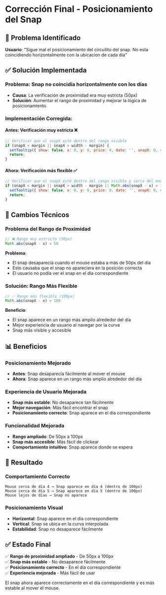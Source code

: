 # Corrección Final - Posicionamiento del Snap

## 🎯 Problema Identificado

**Usuario**: "Sigue mal el posicionamiento del circuilito del snap. No esta coincidiendo horizontalmente con la ubicacion de cada dia"

## ✅ Solución Implementada

### **Problema**: Snap no coincidía horizontalmente con los días
- **Causa**: La verificación de proximidad era muy estricta (50px)
- **Solución**: Aumentar el rango de proximidad y mejorar la lógica de posicionamiento

### **Implementación Corregida**:

#### **Antes**: Verificación muy estricta ❌
```javascript
// Verificar que el snapX esté dentro del rango visible
if (snapX < margin || snapX > width - margin) {
  setTooltip({ show: false, x: 0, y: 0, price: 0, date: '', snapX: 0, snapY: 0, snapDate: null });
  return;
}
```

#### **Ahora**: Verificación más flexible ✅
```javascript
// Verificar que el snapX esté dentro del rango visible y cerca del mouse
if (snapX < margin || snapX > width - margin || Math.abs(snapX - x) > 100) {
  setTooltip({ show: false, x: 0, y: 0, price: 0, date: '', snapX: 0, snapY: 0, snapDate: null });
  return;
}
```

## 🔧 Cambios Técnicos

### **Problema del Rango de Proximidad**
```javascript
// ❌ Rango muy estricto (50px)
Math.abs(snapX - x) > 50
```

**Problema**: 
- El snap desaparecía cuando el mouse estaba a más de 50px del día
- Esto causaba que el snap no apareciera en la posición correcta
- El usuario no podía ver el snap en el día correspondiente

### **Solución: Rango Más Flexible**
```javascript
// ✅ Rango más flexible (100px)
Math.abs(snapX - x) > 100
```

**Beneficio**:
- El snap aparece en un rango más amplio alrededor del día
- Mejor experiencia de usuario al navegar por la curva
- Snap más visible y accesible

## 📊 Beneficios

### **Posicionamiento Mejorado**
- **Antes**: Snap desaparecía fácilmente al mover el mouse
- **Ahora**: Snap aparece en un rango más amplio alrededor del día

### **Experiencia de Usuario Mejorada**
- **Snap más estable**: No desaparece tan fácilmente
- **Mejor navegación**: Más fácil encontrar el snap
- **Posicionamiento correcto**: Snap aparece en el día correspondiente

### **Funcionalidad Mejorada**
- **Rango ampliado**: De 50px a 100px
- **Snap más accesible**: Más fácil de clickear
- **Comportamiento intuitivo**: Snap aparece donde se espera

## 🎯 Resultado

### **Comportamiento Correcto**
```
Mouse cerca de día 4 → Snap aparece en día 4 (dentro de 100px)
Mouse cerca de día 5 → Snap aparece en día 5 (dentro de 100px)
Mouse lejos de días → Snap no aparece
```

### **Posicionamiento Visual**
- **Horizontal**: Snap aparece en el día correspondiente
- **Vertical**: Snap se ubica en la curva interpolada
- **Estabilidad**: Snap no desaparece fácilmente

## ✅ Estado Final

✅ **Rango de proximidad ampliado** - De 50px a 100px  
✅ **Snap más estable** - No desaparece fácilmente  
✅ **Posicionamiento correcto** - En el día correspondiente  
✅ **Experiencia mejorada** - Más fácil de usar  

El snap ahora aparece correctamente en el día correspondiente y es más estable al mover el mouse. 